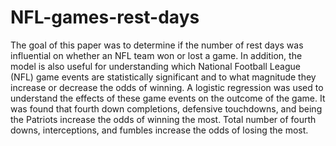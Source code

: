 # NFL-games-rest-days
The goal of this paper was to determine if the number of rest days was influential on whether an NFL team won or lost a game. In addition, the model is also useful for understanding which National Football League (NFL) game events are statistically significant and to what magnitude they increase or decrease the odds of winning. A logistic regression was used to understand the effects of these game events on the outcome of the game. It was found that fourth down completions, defensive touchdowns, and being the Patriots increase the odds of winning the most. Total number of fourth downs, interceptions, and fumbles increase the odds of losing the most.
